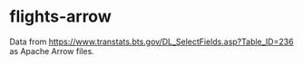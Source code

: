 # flights-arrow

Data from https://www.transtats.bts.gov/DL_SelectFields.asp?Table_ID=236 as Apache Arrow files. 
